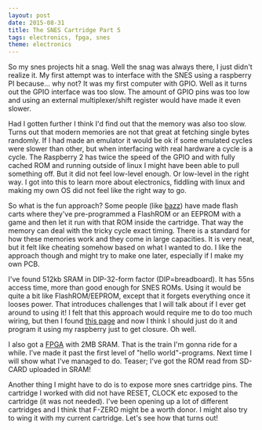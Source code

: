 ```yaml
---
layout: post
date: 2015-08-31
title: The SNES Cartridge Part 5
tags: electronics, fpga, snes
theme: electronics
---
```

So my snes projects hit a snag. Well the snag was always there, I just didn't realize it.
My first attempt was to interface with the SNES using a raspberry PI because... why not? It was my first computer with GPIO. Well as it turns out the GPIO interface was too slow. The amount of GPIO pins was too low and using an external multiplexer/shift register would have made it even slower.

Had I gotten further I think I'd find out that the memory was also too slow. Turns out that modern memories are not that great at fetching single bytes randomly. If I had made an emulator it would be ok if some emulated cycles were slower than other, but when interfacing with real hardware a cycle is a cycle. The Raspberry 2 has twice the speed of the GPIO and with fully cached ROM and running outside of linux I might have been able to pull something off. But it did not feel low-level enough. Or low-level in the right way. I got into this to learn more about electronics, fiddling with linux and making my own OS did not feel like the right way to go.

So what is the fun approach? Some people (like [bazz](http://www.cs.umb.edu/~bazz/snes/cart_flasher/)) have made flash carts where they've pre-programmed a FlashROM or an EEPROM with a game and then let it run with that ROM inside the cartridge. That way the memory can deal with the tricky cycle exact timing. There is a standard for how these memories work and they come in large capacities. It is very neat, but it felt like cheating somehow based on what I wanted to do. I like the approach though and might try to make one later, especially if I make my own PCB. 

I've found 512kb SRAM in DIP-32-form factor (DIP=breadboard). It has 55ns access time, more than good enough for SNES ROMs. Using it would be quite a bit like FlashROM/EEPROM, except that it forgets everything once it looses power. That introduces challenges that I will talk about if I ever get around to using it! I felt that this approach would require me to do too much wiring, but then I found [this page](http://forum.6502.org/viewtopic.php?f=4&t=3329) and now I think I should just do it and program it using my raspberry just to get closure. Oh well.

I also got a [FPGA](http://papilio.cc/index.php?n=Papilio.PapilioDUOHardwareGuide) with 2MB SRAM. That is the train I'm gonna ride for a while. I've made it past the first level of "hello world"-programs. Next time I will show what I've managed to do. Teaser; I've got the ROM read from SD-CARD uploaded in SRAM!

Another thing I might have to do is to expose more snes cartridge pins. The cartridge I worked with did not have RESET, CLOCK etc exposed to the cartridge (it was not needed). I've been opening up a lot of different cartridges and I think that F-ZERO might be a worth donor. I might also try to wing it with my current cartridge. Let's see how that turns out!
